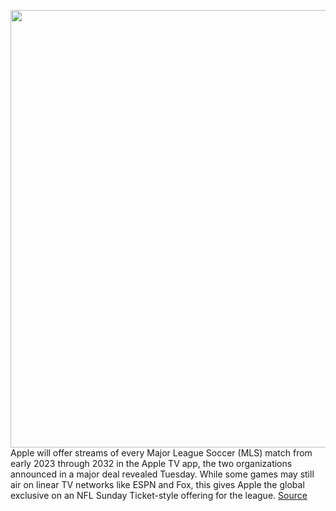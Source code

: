 <img src='https://cdn.vox-cdn.com/thumbor/OB81ZtOTq46Qljp5bST3jAVEPAA=/0x0:4241x2823/1200x800/filters:focal(2140x1071:2818x1749)/cdn.vox-cdn.com/uploads/chorus_image/image/70975254/1240864016.0.jpg' width='700px' /><br/>
Apple will offer streams of every Major League Soccer (MLS) match from early 2023 through 2032 in the Apple TV app, the two organizations announced in a major deal revealed Tuesday. While some games may still air on linear TV networks like ESPN and Fox, this gives Apple the global exclusive on an NFL Sunday Ticket-style offering for the league.
<a href='https://www.theverge.com/2022/6/14/23167555/apple-tv-mls-live-sports-streaming'> Source <a/>